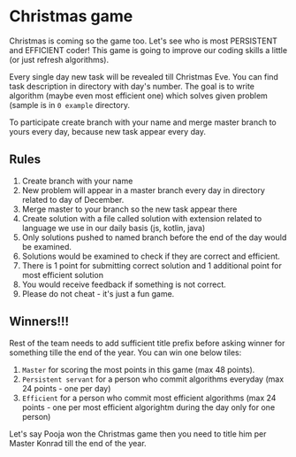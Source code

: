 # Christmas game
Christmas is coming so the game too. Let's see who is most PERSISTENT and EFFICIENT coder!
This game is going to improve our coding skills a little (or just refresh algorithms).

Every single day new task will be revealed till Christmas Eve. You can find task description in directory with day's number. The goal is to write algorithm (maybe even most efficient one) which solves given problem (sample is in `0 example` directory. 

To participate create branch with your name and merge master branch to yours every day, because new task appear every day.

## Rules
1. Create branch with your name
1. New problem will appear in a master branch every day in directory related to day of December.
1. Merge master to your branch so the new task appear there
1. Create solution with a file called solution with extension related to language we use in our daily basis (js, kotlin, java)
1. Only solutions pushed to named branch before the end of the day would be examined.
1. Solutions would be examined to check if they are correct and efficient.
1. There is 1 point for submitting correct solution and 1 additional point for most efficient solution
1. You would receive feedback if something is not correct.
1. Please do not cheat - it's just a fun game.

## Winners!!!
Rest of the team needs to add sufficient title prefix before asking winner for something tille the end of the year.
You can win one below tiles:
1. `Master` for scoring the most points in this game (max 48 points).
1. `Persistent servant` for a person who commit algorithms everyday (max 24 points - one per day)
1. `Efficient` for a person who commit most efficient algorithms (max 24 points - one per most efficient algorightm during the day only for one person)

Let's say Pooja won the Christmas game then you need to title him per Master Konrad till the end of the year.
